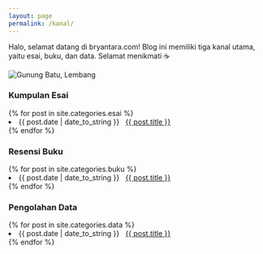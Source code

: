 ```yaml
---
layout: page
permalink: /kanal/
---
```

Halo, selamat datang di bryantara.com! Blog ini memiliki tiga kanal utama, yaitu esai, buku, dan data. Selamat menikmati ☕

![Gunung Batu, Lembang](https://raw.githubusercontent.com/bryantara/bryantara.github.io/master/images/gunung-batu-lembang.jpg)

<h3>Kumpulan Esai</h3>
{% for post in site.categories.esai %}
 <li><span>{{ post.date | date_to_string }}</span> &nbsp; <a href="{{ post.url }}">{{ post.title }}</a></li>
{% endfor %}

<h3>Resensi Buku</h3>
{% for post in site.categories.buku %}
 <li><span>{{ post.date | date_to_string }}</span> &nbsp; <a href="{{ post.url }}">{{ post.title }}</a></li>
{% endfor %}

<h3>Pengolahan Data</h3>
{% for post in site.categories.data %}
 <li><span>{{ post.date | date_to_string }}</span> &nbsp; <a href="{{ post.url }}">{{ post.title }}</a></li>
{% endfor %}
